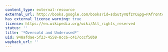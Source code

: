 ```yaml
---
content_type: external-resource
external_url: http://books.google.com/books?id=sdSutyVQfzYC&pg=PAfrontcover
has_external_license_warning: true
license: https://en.wikipedia.org/wiki/All_rights_reserved
status: ''
title: '*Oversold and Underused*'
uid: 948afdae-5f23-4558-8cc6-c417cccf50b9
wayback_url: ''
---
```

